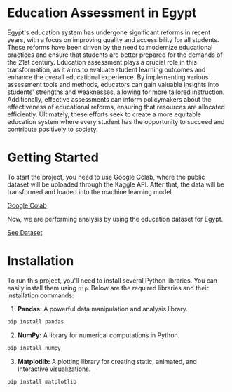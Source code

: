 # Education Assessment in Egypt

Egypt's education system has undergone significant reforms in recent years, with a focus on improving quality and accessibility for all students. These reforms have been driven by the need to modernize educational practices and ensure that students are better prepared for the demands of the 21st century. Education assessment plays a crucial role in this transformation, as it aims to evaluate student learning outcomes and enhance the overall educational experience. By implementing various assessment tools and methods, educators can gain valuable insights into students' strengths and weaknesses, allowing for more tailored instruction. Additionally, effective assessments can inform policymakers about the effectiveness of educational reforms, ensuring that resources are allocated efficiently. Ultimately, these efforts seek to create a more equitable education system where every student has the opportunity to succeed and contribute positively to society.

# Getting Started

To start the project, you need to use Google Colab, where the public dataset will be uploaded through the Kaggle API. After that, the data will be transformed and loaded into the machine learning model.

[Google Colab](https://colab.research.google.com/)

Now, we are performing analysis by using the education dataset for Egypt. 

[See Dataset](https://www.kaggle.com/datasets/mohamedalabasy/education-in-egypt)

# Installation

To run this project, you'll need to install several Python libraries. You can easily install them using `pip`. Below are the required libraries and their installation commands:

1. **Pandas:** A powerful data manipulation and analysis library.
```bash
pip install pandas
```
2. **NumPy:** A library for numerical computations in Python.
```bash
pip install numpy
```
3. **Matplotlib:** A plotting library for creating static, animated, and interactive visualizations.
```bash
pip install matplotlib
```
